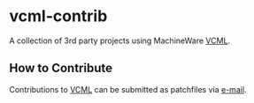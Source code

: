 # vcml-contrib
A collection of 3rd party projects using MachineWare [VCML](https://github.com/machineware-gmbh/vcml).

## How to Contribute

Contributions to [VCML](https://github.com/machineware-gmbh/vcml) can be submitted as patchfiles via [e-mail](https://www.machineware.de/).
